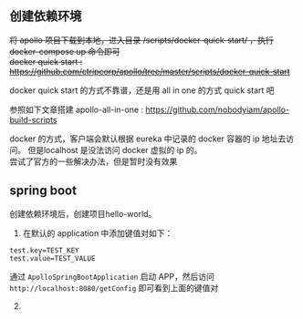 ## 创建依赖环境

~~将 apollo 项目下载到本地，进入目录 /scripts/docker-quick-start/ ，执行 docker-compose up 命令即可  
docker quick start : https://github.com/ctripcorp/apollo/tree/master/scripts/docker-quick-start~~

docker quick start 的方式不靠谱，还是用 all in one 的方式 quick start 吧

参照如下文章搭建 apollo-all-in-one : https://github.com/nobodyiam/apollo-build-scripts

docker 的方式，客户端会默认根据 eureka 中记录的 docker 容器的 ip 地址去访问。
但是localhost 是没法访问 docker 虚拟的 ip 的。  
尝试了官方的一些解决办法，但是暂时没有效果

## spring boot

创建依赖环境后，创建项目hello-world。

1. 在默认的 application 中添加键值对如下：

```properties
test.key=TEST_KEY
test.value=TEST_VALUE
```
通过 `ApolloSpringBootApplication` 启动 APP，然后访问 `http://localhost:8080/getConfig` 即可看到上面的键值对

2. 

